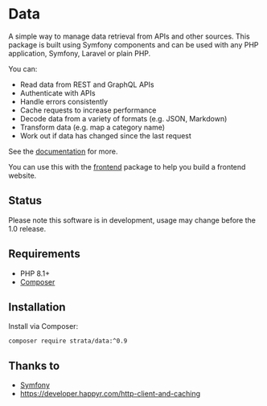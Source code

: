 # Data

A simple way to manage data retrieval from APIs and other sources. This package is built using Symfony components and can
be used with any PHP application, Symfony, Laravel or plain PHP. 

You can:

* Read data from REST and GraphQL APIs
* Authenticate with APIs
* Handle errors consistently
* Cache requests to increase performance
* Decode data from a variety of formats (e.g. JSON, Markdown)
* Transform data (e.g. map a category name)
* Work out if data has changed since the last request

See the [documentation](docs/README.md) for more.

You can use this with the [frontend](https://github.com/strata/frontend) package to help you build a frontend website.

## Status
Please note this software is in development, usage may change before the 1.0 release.

## Requirements

* PHP 8.1+
* [Composer](https://getcomposer.org/)

## Installation

Install via Composer:

```
composer require strata/data:^0.9
```

## Thanks to

* [Symfony](https://symfony.com/)
* https://developer.happyr.com/http-client-and-caching
